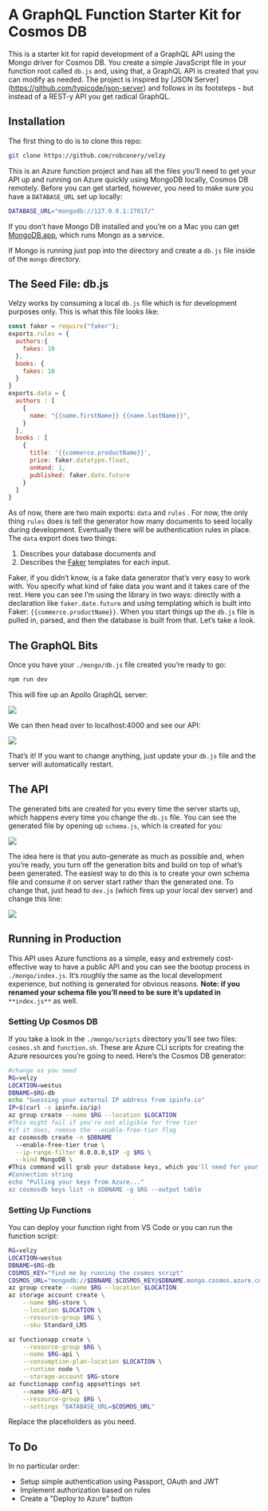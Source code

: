 # A GraphQL Function Starter Kit for Cosmos DB

This is a starter kit for rapid development of a GraphQL API using the Mongo driver for Cosmos DB. You create a simple JavaScript file in your function root called `db.js` and, using that, a GraphQL API is created that you can modify as needed.
The project is inspired by \[JSON Server\](https://github.com/typicode/json-server) and follows in its footsteps - but instead of a REST-y API you get radical GraphQL.

## Installation

The first thing to do is to clone this repo:

```sh
git clone https://github.com/robconery/velzy
```

This is an Azure function project and has all the files you’ll need to get your API up and running on Azure quickly using MongoDB locally, Cosmos DB remotely.
Before you can get started, however, you need to make sure you have a `DATABASE_URL` set up locally:

```sh
DATABASE_URL="mongodb://127.0.0.1:27017/"
```

If you don’t have Mongo DB installed and you’re on a Mac you can get [MongoDB.app](https://gcollazo.github.io/mongodbapp/), which runs Mongo as a service.

If Mongo is running just pop into the directory and create a `db.js` file inside of the `mongo` directory.

## The Seed File: db.js

Velzy works by consuming a local `db.js` file which is for development purposes only. This is what this file looks like:

```js
const faker = require("faker");
exports.rules = {
  authors:{
    fakes: 10
  },
  books: {
    fakes: 10
  }
}
exports.data = {
  authors : [
    {
      name: "{{name.firstName}} {{name.lastName}}",
    }
  ],
  books : [
    {
      title: '{{commerce.productName}}',
      price: faker.datatype.float,
      onHand: 1,
      published: faker.date.future
    }
  ]
}
```

As of now, there are two main exports: `data` and `rules` . For now, the only thing `rules` does is tell the generator how many documents to seed locally during development. Eventually there will be authentication rules in place.
The `data` export does two things:

1. Describes your database documents and
2. Describes the [Faker](https://github.com/marak/Faker.js/) templates for each input.

Faker, if you didn’t know, is a fake data generator that’s very easy to work with. You specify what kind of fake data you want and it takes care of the rest. Here you can see I’m using the library in two ways: directly with a declaration like `faker.date.future` and using templating which is built into Faker: `{{commerce.productName}}`.
When you start things up the `db.js` file is pulled in, parsed, and then the database is built from that. Let’s take a look.

## The GraphQL Bits

Once you have your `./mongo/db.js` file created you’re ready to go:

```sh
npm run dev
```

This will fire up an Apollo GraphQL server:

![](https://paper-attachments.dropbox.com/s_E6FE45BAB4D61FD932F1B2FC0409DCCBA350D57F32B3BBDC42919897BF28319D_1632256850595_pip_1234.jpg)

We can then head over to localhost:4000 and see our API:

![](https://paper-attachments.dropbox.com/s_E6FE45BAB4D61FD932F1B2FC0409DCCBA350D57F32B3BBDC42919897BF28319D_1632257301705_pip_1236.jpg)

That’s it! If you want to change anything, just update your `db.js` file and the server will automatically restart.

## The API

The generated bits are created for you every time the server starts up, which happens every time you change the `db.js` file. You can see the generated file by opening up `schema.js`, which is created for you:

![](https://paper-attachments.dropbox.com/s_E6FE45BAB4D61FD932F1B2FC0409DCCBA350D57F32B3BBDC42919897BF28319D_1632257459109_pip_1238.jpg)

The idea here is that you auto-generate as much as possible and, when you’re ready, you turn off the generation bits and build on top of what’s been generated. The easiest way to do this is to create your own schema file and consume *it* on server start rather than the generated one.
To change that, just head to `dev.js` (which fires up your local dev server) and change this line:

![](https://paper-attachments.dropbox.com/s_E6FE45BAB4D61FD932F1B2FC0409DCCBA350D57F32B3BBDC42919897BF28319D_1632257671780_pip_1239.jpg)

## Running in Production

This API uses Azure functions as a simple, easy and extremely cost-effective way to have a public API and you can see the bootup process in `./mongo/index.js`. It’s roughly the same as the local development experience, but nothing is generated for obvious reasons.
**Note: if you renamed your schema file you’ll need to be sure it’s updated in** `**index.js**` as well.

### Setting Up Cosmos DB

If you take a look in the `./mongo/scripts` directory you’ll see two files: `cosmos.sh` and `function.sh`. These are Azure CLI scripts for creating the Azure resources you’re going to need. Here’s the Cosmos DB generator:

```sh
#change as you need
RG=velzy
LOCATION=westus
DBNAME=$RG-db
echo "Guessing your external IP address from ipinfo.io"
IP=$(curl -s ipinfo.io/ip)
az group create --name $RG --location $LOCATION
#This might fail if you're not eligible for free tier
#if it does, remove the --enable-free-tier flag
az cosmosdb create -n $DBNAME 
  --enable-free-tier true \
  --ip-range-filter 0.0.0.0,$IP -g $RG \
  --kind MongoDB \
#This command will grab your database keys, which you'll need for your
#Connection string
echo "Pulling your keys from Azure..."
az cosmosdb keys list -n $DBNAME -g $RG --output table
```

### Setting Up Functions

You can deploy your function right from VS Code or you can run the function script:

```sh
RG=velzy
LOCATION=westus
DBNAME=$RG-db
COSMOS_KEY="find me by running the cosmos script"
COSMOS_URL="mongodb://$DBNAME:$COSMOS_KEY@$DBNAME.mongo.cosmos.azure.com:10255/?ssl=true&retrywrites=false&maxIdleTimeMS=120000&appName=$DBNAME@" ## Get this from the other script
az group create --name $RG --location $LOCATION
az storage account create \
    --name $RG-store \
    --location $LOCATION \
    --resource-group $RG \
    --sku Standard_LRS

az functionapp create \
    --resource-group $RG \
    --name $RG-api \
    --consumption-plan-location $LOCATION \
    --runtime node \
    --storage-account $RG-store
az functionapp config appsettings set 
    --name $RG-API \
    --resource-group $RG \
    --settings "DATABASE_URL=$COSMOS_URL"
```

Replace the placeholders as you need.

## To Do

In no particular order:

 - Setup simple authentication using Passport, OAuth and JWT
 - Implement authorization based on rules
 - Create a "Deploy to Azure" button


